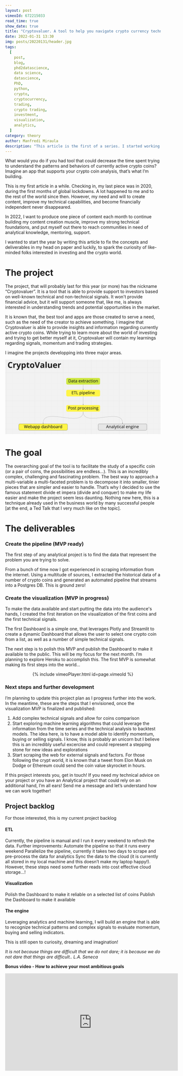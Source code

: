 ```yaml
---
layout: post
vimeoId: 672215033
read_time: true
show_date: true
title: "Cryptovaluer. A tool to help you navigate crypto currency technical signals."
date: 2022-01-31 13:30
img: posts/20220131/header.jpg
tags:
  [
    post,
    blog,
    phd2datascience,
    data science,
    datascience,
    PhD,
    python,
    crypto,
    cryptocurrency,
    trading,
    crypto trading,
    investment,
    visualization,
    analytics,
  ]
category: theory
author: Manfredi Miraula
description: "This article is the first of a series. I started working on a new project, Cryptovaluer, a tool to help me visualize cryptocurrencies and their technical signals. The scope of the project is a year long and I'm planning to use analytical tool to create a well rounded web app for crypto valuations using technical analysis."
---
```


What would you do if you had tool that could decrease the time spent trying to understand the patterns and behaviors of currently active crypto coins? Imagine an app that supports your crypto coin analysis, that’s what I’m building.

This is my first article in a while. Checking in, my last piece was in 2020, during the first months of global lockdowns. A lot happened to me and to the rest of the world since then. However, my need and will to create content, improve my technical capabilities, and become financially independent never disappeared.

In 2022, I want to produce one piece of content each month to continue building my content creation muscle, improve my strong technical foundations, and put myself out there to reach communities in need of analytical knowledge, mentoring, support.

I wanted to start the year by writing this article to fix the concepts and deliverables in my head on paper and luckily, to spark the curiosity of like-minded folks interested in investing and the crypto world.

# The project

The project, that will probably last for this year (or more) has the nickname “Cryptovaluer”. It is a tool that is able to provide support to investors based on well-known technical and non-technical signals. It won't provide financial advice, but it will support someone that, like me, is always interested in understanding trends and potential opportunities in the market.

It is known that, the best tool and apps are those created to serve a need, such as the need of the creator to achieve something. I imagine that Cryptovaluer is able to provide insights and information regarding currently active crypto coins. While trying to learn more about the world of investing and trying to get better myself at it, Cryptovaluer will contain my learnings regarding signals, momentum and trading strategies.

I imagine the projects developping into three major areas.

![Cryptovaluer diagram](/assets/img/posts/20220131/cryptovaluer_diagram.jpg)

# The goal

The overarching goal of the tool is to facilitate the study of a specific coin (or a pair of coins, the possibilities are endless…). This is an incredibly complex, challenging and fascinating problem. The best way to approach a multi-variable a multi-faceted problem is to decompose it into smaller, tinier pieces that are simpler and easier to handle. That’s why I decided to use the famous statement divide et impera (divide and conquer) to make my life easier and make the project seem less daunting. Nothing new here, this is a technique already used in the business world by many successful people [at the end, a Ted Talk that I very much like on the topic].

# The deliverables

### Create the pipeline (MVP ready)

The first step of any analytical project is to find the data that represent the problem you are trying to solve.

From a bunch of time now I got experienced in scraping information from the internet. Using a multitude of sources, I extracted the historical data of a number of crypto coins and generated an automated pipeline that streams into a Postgres DB. This is ground zero!

### Create the visualization (MVP in progress)

To make the data available and start putting the data into the audience's hands, I created the first iteration on the visualization of the first coins and the first technical signals.

The first Dashboard is a simple one, that leverages Plotly and Streamlit to create a dynamic Dashboard that allows the user to select one crypto coin from a list, as well as a number of simple technical signals.

The next step is to polish this MVP and publish the Dashboard to make it available to the public. This will be my focus for the next month. I’m planning to explore Heroku to accomplish this. The first MVP is somewhat making its first steps into the world...

<div style="text-align: center">
{% include vimeoPlayer.html id=page.vimeoId %}
</div>
 
### Next steps and further development
 
I’m planning to update this project plan as I progress further into the work. In the meantime, these are the steps that I envisioned, once the visualization MVP is finalized and published:
 
1. Add complex technical signals and allow for coins comparison
2. Start exploring machine learning algorithms that could leverage the information from the time series and the technical analysis to backtest models. The idea here, is to have a model able to identify momentum, buying or selling signals. I know, this is probably an unicorn but I believe this is an incredibly useful excercise and could represent a stepping stone for new ideas and explorations
3. Start scraping the web for external signals and factors. For those following the crypt world, it is known that a tweet from Elon Musk on Dodge or Ethereum could send the coin value skyrocket in hours.
 
If this project interests you, get in touch! If you need my technical advice on your project or you have an Analytical project that could rely on an additional hand, I’m all ears! Send me a message and let’s understand how we can work together!
 
## Project backlog
 
For those interested, this is my current project backlog
 
#### ETL
 
Currently, the pipeline is manual and I run it every weekend to refresh the data. Further improvements:
Automate the pipeline so that it runs every weekend
Parallelize the pipeline, currently it takes two days to scrape and pre-process the data for analytics
Sync the data to the cloud (it is currently all stored in my local machine and this doesn’t make my laptop happy!).
However, these steps need some further reads into cost effective cloud storage…!
 
#### Visualization
 
Polish the Dashboard to make it reliable on a selected list of coins
Publish the Dashboard to make it available
 
#### The engine
 
Leveraging analytics and machine learning, I will build an engine that is able to recognize technical patterns and complex signals to evaluate momentum, buying and selling indicators.
 
This is still open to curiosity, dreaming and imagination!
 
_It is not because things are difficult that we do not dare; it is because we do not dare that things are difficult.. L.A. Seneca_
 
**Bonus video - How to achieve your most ambitious goals**
 
<div style="text-align: center">
<iframe width="560" height="315" src="https://www.youtube.com/embed/TQMbvJNRpLE" title="YouTube video player" frameborder="0" allow="accelerometer; autoplay; clipboard-write; encrypted-media; gyroscope; picture-in-picture" allowfullscreen></iframe>
</div>
